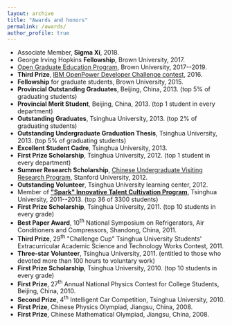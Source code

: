 ```yaml
---
layout: archive
title: "Awards and honors"
permalink: /awards/
author_profile: true
---
```


- Associate Member, **Sigma Xi**, 2018.
- George Irving Hopkins **Fellowship**, Brown University, 2017.
- [Open Graduate Education Program](https://www.brown.edu/academics/gradschool/opengraduateeducation), Brown University, 2017--2019.
- **Third Prize**, [IBM OpenPower Developer Challenge contest](https://openpowerfoundation.org/blogs/openpower-developer-challenge-finalists/), 2016.
- **Fellowship** for graduate students, Brown University, 2015.
- **Provincial Outstanding Graduates**, Beijing, China, 2013. (top 5% of graduating students)
- **Provincial Merit Student**, Beijing, China, 2013. (top 1 student in every department)
- **Outstanding Graduates**, Tsinghua University, 2013. (top 2% of graduating students)
- **Outstanding Undergraduate Graduation Thesis**, Tsinghua University, 2013. (top 5% of graduating students)
- **Excellent Student Cadre**, Tsinghua University, 2013.
- **First Prize Scholarship**, Tsinghua University, 2012. (top 1 student in every department)
- **Summer Research Scholarship**, [Chinese Undergraduate Visiting Research Program](https://engineering.stanford.edu/students-academics/programs/global-engineering-programs/chinese-ugvr), Stanford University, 2012.
- **Outstanding Volunteer**, Tsinghua University learning center, 2012.
- Member of [**"Spark" Innovative Talent Cultivation Program**](https://student.tsinghua.edu.cn/topic/xinghuo/index.html), Tsinghua University, 2011--2013. (top 36 of 3300 students)
- **First Prize Scholarship**, Tsinghua University, 2011. (top 10 students in every grade)
- **Best Paper Award**, 10<sup>th</sup> National Symposium on Refrigerators, Air Conditioners and Compressors, Shandong, China, 2011.
- **Third Prize**, 29<sup>th</sup> "Challenge Cup" Tsinghua University Students' Extracurricular Academic Science and Technology Works Contest, 2011.
- **Three-star Volunteer**, Tsinghua University, 2011. (entitled to those who devoted more than 100 hours to voluntary work)
- **First Prize Scholarship**, Tsinghua University, 2010. (top 10 students in every grade)
- **First Prize**, 27<sup>th</sup> Annual National Physics Contest for College Students, Beijing, China, 2010.
- **Second Prize**, 4<sup>th</sup> Intelligent Car Competition, Tsinghua University, 2010.
- **First Prize**, Chinese Physics Olympiad, Jiangsu, China, 2008.
- **First Prize**, Chinese Mathematical Olympiad, Jiangsu, China, 2008.